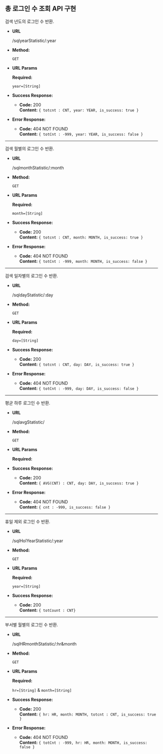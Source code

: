 **총 로그인 수 조회 API 구현**
----
  검색 년도의 로그인 수 반환.

* **URL**

  /sqlyearStatistic/:year

* **Method:**

  `GET`
  
*  **URL Params**

   **Required:**
 
   `year=[String]`

* **Success Response:**

  * **Code:** 200 <br />
    **Content:** `{ totcnt : CNT, year: YEAR, is_success: true }`
 
* **Error Response:**

  * **Code:** 404 NOT FOUND <br />
    **Content:** `{ totCnt : -999, year: YEAR, is_success: false }`

----
  검색 월별의 로그인 수 반환.

* **URL**

  /sqlmonthStatistic/:month

* **Method:**

  `GET`
  
*  **URL Params**

   **Required:**
 
   `month=[String]`

* **Success Response:**

  * **Code:** 200 <br />
    **Content:** `{ totcnt : CNT, month: MONTH, is_success: true }`
 
* **Error Response:**

  * **Code:** 404 NOT FOUND <br />
    **Content:** `{ totCnt : -999, month: MONTH, is_success: false }`
    

----
  검색 일자별의 로그인 수 반환.

* **URL**

  /sqldayStatistic/:day

* **Method:**

  `GET`
  
*  **URL Params**

   **Required:**
 
   `day=[String]`

* **Success Response:**

  * **Code:** 200 <br />
    **Content:** `{ totcnt : CNT, day: DAY, is_success: true }`
 
* **Error Response:**

  * **Code:** 404 NOT FOUND <br />
    **Content:** `{ totCnt : -999, day: DAY, is_success: false }`
    
----
  평균 하루 로그인 수 반환.

* **URL**

  /sqlavgStatistic/

* **Method:**

  `GET`
  
*  **URL Params**

   **Required:**
 

* **Success Response:**

  * **Code:** 200 <br />
    **Content:** `{ AVG(CNT) : CNT, day: DAY, is_success: true }`
 
* **Error Response:**

  * **Code:** 404 NOT FOUND <br />
    **Content:** `{ cnt : -999, is_success: false }`
    
----
  휴일 제외 로그인 수 반환.

* **URL**

  /sqlHolYearStatistic/:year

* **Method:**

  `GET`
  
*  **URL Params**

   **Required:**
   
   `year=[String]`

* **Success Response:**

  * **Code:** 200 <br />
    **Content:** `{ totCount : CNT}`
    

----
  부서별 월별의 로그인 수 반환.

* **URL**

  /sqlHRmonthStatistic/:hr&month

* **Method:**

  `GET`
  
*  **URL Params**

   **Required:**
 
   `hr=[String]` & `month=[String]`

* **Success Response:**

  * **Code:** 200 <br />
    **Content:** `{ hr: HR, month: MONTH, totcnt : CNT, is_success: true }`
 
* **Error Response:**

  * **Code:** 404 NOT FOUND <br />
    **Content:** `{ totCnt : -999, hr: HR, month: MONTH, is_success: false }`
